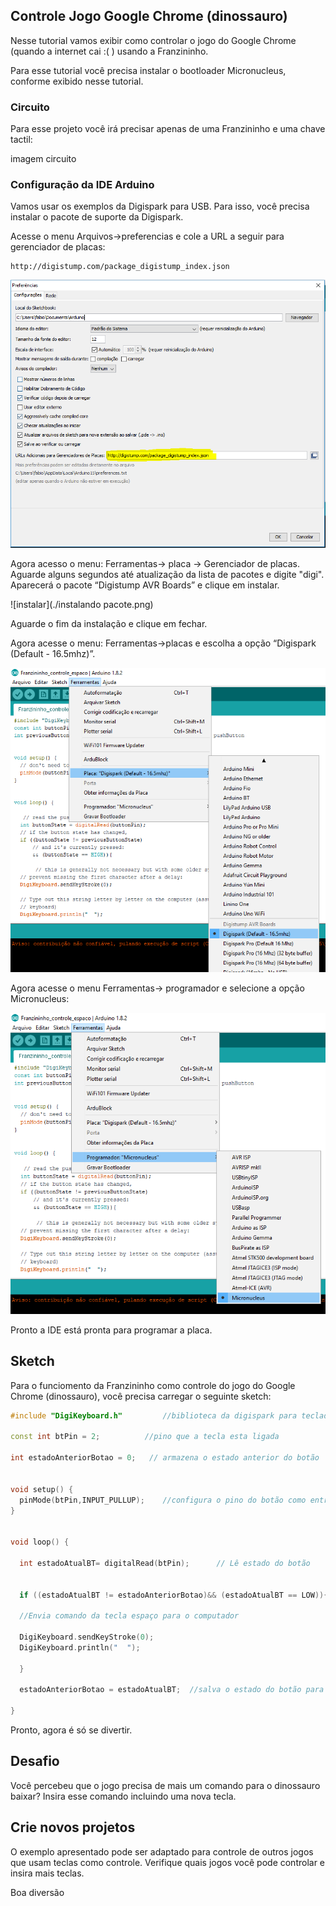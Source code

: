 ## Controle Jogo Google Chrome (dinossauro)

Nesse tutorial vamos exibir como controlar o jogo do Google Chrome (quando a internet cai :( ) usando a Franzininho.

Para esse tutorial você precisa instalar o bootloader Micronucleus, conforme exibido nesse tutorial.


### Circuito

Para esse projeto você irá precisar apenas de uma Franzininho e uma chave tactil:

imagem circuito


### Configuração da IDE Arduino

Vamos usar os exemplos da Digispark para USB. Para isso, você precisa instalar o pacote de suporte da Digispark.

Acesse o menu Arquivos->preferencias e cole a URL a seguir para gerenciador de placas:

    http://digistump.com/package_digistump_index.json

![url](./jason.PNG) 

Agora acesso o menu: Ferramentas-> placa -> Gerenciador de placas. Aguarde alguns segundos até atualização da lista de pacotes e digite "digi". Aparecerá o pacote “Digistump AVR Boards” e clique em instalar.

![instalar](./instalando pacote.png) 

Aguarde o fim da instalação e clique em fechar.

Agora acesse o menu: Ferramentas->placas e escolha a opção “Digispark (Default - 16.5mhz)”.

![select board](./selectBoard.png) 

Agora acesse o menu Ferramentas-> programador e selecione a opção Micronucleus:

![micronucleus](./micronucleus.png) 

Pronto a IDE está pronta para programar a placa.



## Sketch

Para o funciomento da Franzininho como controle do jogo do Google Chrome (dinossauro), você precisa carregar o seguinte sketch:

```c++
#include "DigiKeyboard.h"         //biblioteca da digispark para teclado

const int btPin = 2;          //pino que a tecla esta ligada

int estadoAnteriorBotao = 0;   // armazena o estado anterior do botão


void setup() {
  pinMode(btPin,INPUT_PULLUP);    //configura o pino do botão como entrada com pullup habilitado
}


void loop() { 
   
  int estadoAtualBT= digitalRead(btPin);      // Lê estado do botão
  
  
  if ((estadoAtualBT != estadoAnteriorBotao)&& (estadoAtualBT == LOW)){       //Se o botão foi pressionado e o seu estado mudou 

  //Envia comando da tecla espaço para o computador

  DigiKeyboard.sendKeyStroke(0);
  DigiKeyboard.println("  ");
        
  }
  
  estadoAnteriorBotao = estadoAtualBT;  //salva o estado do botão para comparar na próxima leitura
  
}
```
    

Pronto, agora é só se divertir.


## Desafio

Você percebeu que o jogo precisa de mais um comando para o dinossauro baixar? Insira esse comando incluindo uma nova tecla.

## Crie novos projetos

O exemplo apresentado pode ser adaptado para controle de outros jogos que usam teclas como controle. Verifique quais jogos você pode controlar e insira mais teclas.

Boa diversão





